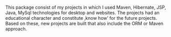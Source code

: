 This package consist of my projects in which I used Maven, Hibernate, JSP, Java, MySql technologies for desktop and websites. The projects had an educational character and constitute ‚know how’ for the future projects. Based on these, new projects are built that also include the ORM or Maven approach. 

